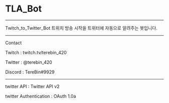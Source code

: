 # TLA_Bot
---
Twitch_to_Twitter_Bot
트위치 방송 시작을 트위터에 자동으로 알려주는 봇입니다.

---

Contact

Twitch : twitch.tv/terebin_420

Twitter : @terebin_420

Discord : TereBin#9929

---

twitter API : Twitter API v2

twitter Authentication : OAuth 1.0a
